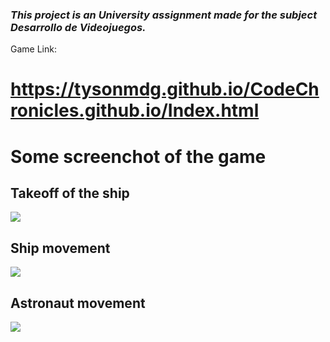 
### *This project is an University assignment made for the subject Desarrollo de Videojuegos.*

Game Link:
# https://tysonmdg.github.io/CodeChronicles.github.io/Index.html

# Some screenchot of the game

## Takeoff of the ship
![](https://github.com/tysonmdg/CodeChronicles.github.io/blob/main/assets/readMe/DESPEGUE.gif)

## Ship movement
![](https://github.com/tysonmdg/CodeChronicles.github.io/blob/main/assets/readMe/MOVIMIENTO.gif)

## Astronaut movement
![](https://github.com/tysonmdg/CodeChronicles.github.io/blob/main/assets/readMe/HORIZONTAL.gif)

